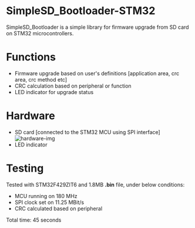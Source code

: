 # SimpleSD_Bootloader-STM32
SimpleSD_Bootloader is a simple library for firmware upgrade from SD card on STM32 microcontrollers. 

# Functions
  - Firmware upgrade based on user's definitions [application area, crc area, crc method etc]
  - CRC calculation based on peripheral or function
  - LED indicator for upgrade status  

# Hardware
  - SD card [connected to the STM32 MCU using SPI interface]
  ![hardware-img](https://github.com/SavKok/SimpleSD_Bootloader-STM32/blob/master/SD%20&%20SPI%20interface.png?raw=true)
  - LED indicator 

# Testing
Tested with STM32F429ZIT6 and 1.8MB **.bin** file, under below conditions:
  - MCU running on 180 MHz 
  - SPI clock set on 11.25 MBit/s
  - CRC calculated based on peripheral

Total time: 45 seconds 
